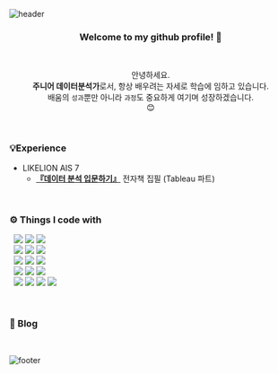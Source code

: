 ![header](https://capsule-render.vercel.app/api?type=slice&color=&text=better-%noh&fontSize=60&fontColor=FFFFFF&stroke=8572EE&rotate=8&fontAlign=80&fontAlignY=38)
<div align="center"> 
  
### Welcome to my github profile! 👋

<br>

안녕하세요.\
**주니어 데이터분석가**로서, 항상 배우려는 자세로 학습에 임하고 있습니다.\
배움의 `성과`뿐만 아니라 `과정`도 중요하게 여기며 성장하겠습니다.\
:blush:
</div>

<br>

### 💡Experience
- LIKELION AIS 7 
  - **[『데이터 분석 입문하기』](https://www.yes24.com/Product/Goods/119653445)** 전자책 집필 (Tableau 파트)

<br>

### ⚙️ Things I code with 
&nbsp; <img src="https://img.shields.io/badge/-Python-3776AB?style=flat&logo=Python&logoColor=white"> <img src="https://img.shields.io/badge/MySQL-4479A1?style=flat&logo=MySQL&logoColor=white"> <img src="https://img.shields.io/badge/Markdown-000000?style=flat&logo=Markdown&logoColor=white"> \
&nbsp; <img src="https://img.shields.io/badge/Pandas-150458?style=flat&logo=Pandas&logoColor=white"> <img src="https://img.shields.io/badge/NumPy-013243?style=flat&logo=NumPy&logoColor=white"> <img src="https://img.shields.io/badge/TensorFlow-FF6F00?style=flat&logo=TensorFlow&logoColor=white"> \
&nbsp; <img src="https://img.shields.io/badge/Selenium-43B02A?style=flat&logo=Selenium&logoColor=white"> <img src="https://img.shields.io/badge/Streamlit-FF4B4B?style=flat&logo=Streamlit&logoColor=white"> <img src="https://img.shields.io/badge/Tableau-E97627?style=flat&logo=Tableau&logoColor=white"> \
&nbsp; <img src="https://img.shields.io/badge/Visual Studio Code-007ACC?style=flat&logo=Visual Studio Code&logoColor=white"> <img src="https://img.shields.io/badge/Jupyter-F37626?style=flat&logo=Jupyter&logoColor=white"> <img src="https://img.shields.io/badge/Anaconda-44A833?style=flat&logo=Anaconda&logoColor=white"> \
&nbsp; <img src="https://img.shields.io/badge/Notion-000000?style=flat&logo=Notion&logoColor=white"> <img src="https://img.shields.io/badge/Discord-5865F2?style=flat&logo=Discord&logoColor=white"> <img src="https://img.shields.io/badge/Github-181717?style=flat&logo=Github&logoColor=white"> <img src="https://img.shields.io/badge/Slack-4A154B?style=flat&logo=Slack&logoColor=white"> 

<br>

### 💭 Blog
&nbsp; 

![footer](https://capsule-render.vercel.app/api?type=slice&section=footer)

